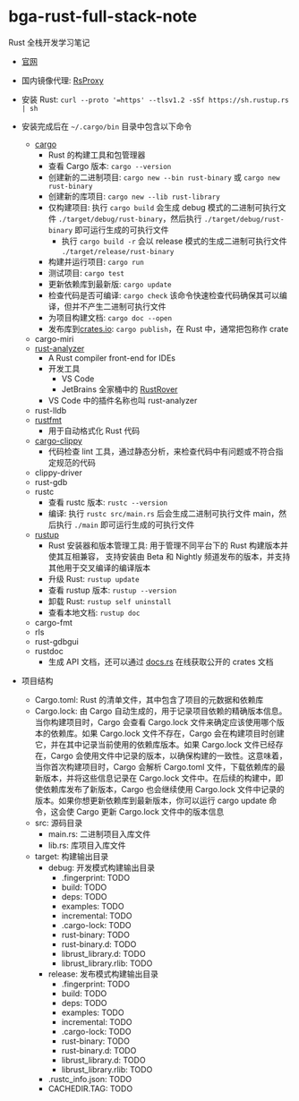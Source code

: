 # bga-rust-full-stack-note

Rust 全栈开发学习笔记

- [官网](https://www.rust-lang.org/zh-CN/learn/get-started)
- 国内镜像代理: [RsProxy](https://rsproxy.cn)
- 安装 Rust: `curl --proto '=https' --tlsv1.2 -sSf https://sh.rustup.rs | sh`
- 安装完成后在 `~/.cargo/bin` 目录中包含以下命令

  - [cargo](https://doc.rust-lang.org/cargo/index.html)
    - Rust 的构建工具和包管理器
    - 查看 Cargo 版本: `cargo --version`
    - 创建新的二进制项目: `cargo new --bin rust-binary` 或 `cargo new rust-binary`
    - 创建新的库项目: `cargo new --lib rust-library`
    - 仅构建项目: 执行 `cargo build` 会生成 debug 模式的二进制可执行文件 `./target/debug/rust-binary`，然后执行 `./target/debug/rust-binary` 即可运行生成的可执行文件
      - 执行 `cargo build -r` 会以 release 模式的生成二进制可执行文件 `./target/release/rust-binary`
    - 构建并运行项目: `cargo run`
    - 测试项目: `cargo test`
    - 更新依赖库到最新版: `cargo update`
    - 检查代码是否可编译: `cargo check` 该命令快速检查代码确保其可以编译，但并不产生二进制可执行文件
    - 为项目构建文档: `cargo doc --open`
    - 发布库到[crates.io](https://crates.io/): `cargo publish`，在 Rust 中，通常把包称作 crate
  - cargo-miri
  - [rust-analyzer](https://github.com/rust-lang/rust-analyzer)
    - A Rust compiler front-end for IDEs
    - 开发工具
      - VS Code
      - JetBrains 全家桶中的 [RustRover](https://www.jetbrains.com/rust/)
    - VS Code 中的插件名称也叫 rust-analyzer
  - rust-lldb
  - [rustfmt](https://github.com/rust-lang/rustfmt)
    - 用于自动格式化 Rust 代码
  - [cargo-clippy](https://github.com/rust-lang/rust-clippy)
    - 代码检查 lint 工具，通过静态分析，来检查代码中有问题或不符合指定规范的代码
  - clippy-driver
  - rust-gdb
  - rustc
    - 查看 rustc 版本: `rustc --version`
    - 编译: 执行 `rustc src/main.rs` 后会生成二进制可执行文件 main，然后执行 `./main` 即可运行生成的可执行文件
  - [rustup](https://rust-lang.github.io/rustup/)
    - Rust 安装器和版本管理工具: 用于管理不同平台下的 Rust 构建版本并使其互相兼容， 支持安装由 Beta 和 Nightly 频道发布的版本，并支持其他用于交叉编译的编译版本
    - 升级 Rust: `rustup update`
    - 查看 rustup 版本: `rustup --version`
    - 卸载 Rust: `rustup self uninstall`
    - 查看本地文档: `rustup doc`
  - cargo-fmt
  - rls
  - rust-gdbgui
  - rustdoc
    - 生成 API 文档，还可以通过 [docs.rs](https://docs.rs/) 在线获取公开的 crates 文档

- 项目结构
  - Cargo.toml: Rust 的清单文件，其中包含了项目的元数据和依赖库
  - Cargo.lock: 由 Cargo 自动生成的，用于记录项目依赖的精确版本信息。当你构建项目时，Cargo 会查看 Cargo.lock 文件来确定应该使用哪个版本的依赖库。如果 Cargo.lock 文件不存在，Cargo 会在构建项目时创建它，并在其中记录当前使用的依赖库版本。如果 Cargo.lock 文件已经存在，Cargo 会使用文件中记录的版本，以确保构建的一致性。这意味着，当你首次构建项目时，Cargo 会解析 Cargo.toml 文件，下载依赖库的最新版本，并将这些信息记录在 Cargo.lock 文件中。在后续的构建中，即使依赖库发布了新版本，Cargo 也会继续使用 Cargo.lock 文件中记录的版本。如果你想更新依赖库到最新版本，你可以运行 cargo update 命令，这会使 Cargo 更新 Cargo.lock 文件中的版本信息
  - src: 源码目录
    - main.rs: 二进制项目入库文件
    - lib.rs: 库项目入库文件
  - target: 构建输出目录
    - debug: 开发模式构建输出目录
      - .fingerprint: TODO
      - build: TODO
      - deps: TODO
      - examples: TODO
      - incremental: TODO
      - .cargo-lock: TODO
      - rust-binary: TODO
      - rust-binary.d: TODO
      - librust_library.d: TODO
      - librust_library.rlib: TODO
    - release: 发布模式构建输出目录
      - .fingerprint: TODO
      - build: TODO
      - deps: TODO
      - examples: TODO
      - incremental: TODO
      - .cargo-lock: TODO
      - rust-binary: TODO
      - rust-binary.d: TODO
      - librust_library.d: TODO
      - librust_library.rlib: TODO
    - .rustc_info.json: TODO
    - CACHEDIR.TAG: TODO
